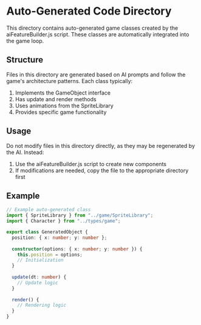 # Auto-Generated Code Directory

This directory contains auto-generated game classes created by the aiFeatureBuilder.js script. These classes are automatically integrated into the game loop.

## Structure

Files in this directory are generated based on AI prompts and follow the game's architecture patterns. Each class typically:

1. Implements the GameObject interface
2. Has update and render methods
3. Uses animations from the SpriteLibrary
4. Provides specific game functionality

## Usage

Do not modify files in this directory directly, as they may be regenerated by the AI. Instead:

1. Use the aiFeatureBuilder.js script to create new components
2. If modifications are needed, copy the file to the appropriate directory first

## Example

```typescript
// Example auto-generated class
import { SpriteLibrary } from "../game/SpriteLibrary";
import { Character } from "../types/game";

export class GeneratedObject {
  position: { x: number; y: number };
  
  constructor(options: { x: number; y: number }) {
    this.position = options;
    // Initialization
  }
  
  update(dt: number) {
    // Update logic
  }
  
  render() {
    // Rendering logic
  }
}
``` 
 